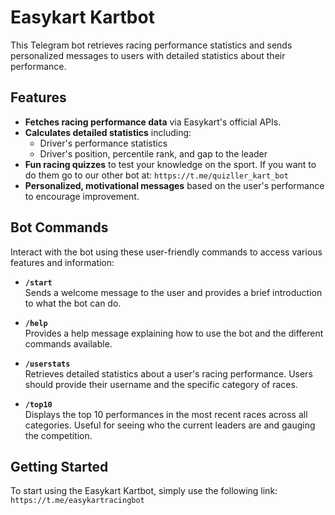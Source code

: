 # Easykart Kartbot

This Telegram bot retrieves racing performance statistics and sends personalized messages to users with detailed statistics about their performance.

## Features

- **Fetches racing performance data** via Easykart's official APIs.
- **Calculates detailed statistics** including:
  - Driver's performance statistics
  - Driver's position, percentile rank, and gap to the leader
- **Fun racing quizzes** to test your knowledge on the sport. If you want to do them go to our other bot at: `https://t.me/quizller_kart_bot`
- **Personalized, motivational messages** based on the user's performance to encourage improvement.

## Bot Commands

Interact with the bot using these user-friendly commands to access various features and information:

- **`/start`**  
  Sends a welcome message to the user and provides a brief introduction to what the bot can do.

- **`/help`**  
  Provides a help message explaining how to use the bot and the different commands available.

- **`/userstats`**  
  Retrieves detailed statistics about a user's racing performance. Users should provide their username and the specific category of races.

- **`/top10`**  
  Displays the top 10 performances in the most recent races across all categories. Useful for seeing who the current leaders are and gauging the competition.

## Getting Started

To start using the Easykart Kartbot, simply use the following link: `https://t.me/easykartracingbot`

